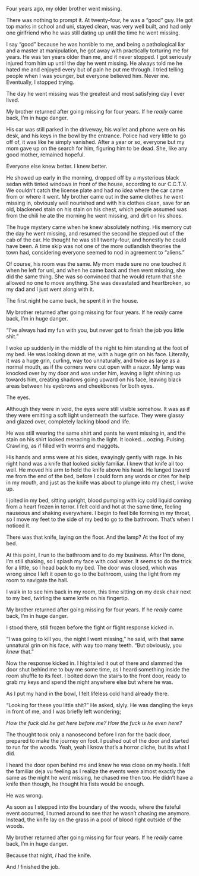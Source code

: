 Four years ago, my older brother went missing. 

There was nothing to prompt it. At twenty-four, he was a “good” guy. He got top marks in school and uni, stayed clean, was very well built, and had only one girlfriend who he was still dating up until the time he went missing. 

I say “good” because he was horrible to me, and being a pathological liar and a master at manipulation, he got away with practically torturing me for years. He was ten years older than me, and it never stopped. I got seriously injured from him up until the day he went missing. He always told me he hated me and enjoyed every but of pain he put me through. I tried telling people when I was younger, but everyone believed him. Never me. Eventually, I stopped trying.

The day he went missing was the greatest and most satisfying day I ever lived. 

My brother returned after going missing for four years. If he *really* came back, I’m in huge danger.

His car was still parked in the driveway, his wallet and phone were on his desk, and his keys in the bowl by the entrance. Police had very little to go off of, it was like he simply vanished. After a year or so, everyone but my mom gave up on the search for him, figuring him to be dead. She, like any good mother, remained hopeful.

Everyone else knew better. I knew better.

He showed up early in the morning, dropped off by a mysterious black sedan with tinted windows in front of the house, according to our C.C.T.V. We couldn’t catch the license plate and had no idea where the car came from or where it went. My brother came out in the same clothes he went missing in, obviously well nourished and with his clothes clean, save for an old, blackened stain on his stain on his chest, which people assumed was from the chili he ate the morning he went missing, and dirt on his shoes.

The huge mystery came when he knew absolutely nothing. His memory cut the day he went missing, and resumed the second he stepped out of the cab of the car. He thought he was still twenty-four, and honestly he could have been. A time skip was not one of the more outlandish theories the town had, considering everyone seemed to nod in agreement to “aliens.”

Of course, his room was the same. My mom made sure no one touched it when he left for uni, and when he came back and then went missing, she did the same thing. She was so convinced that he would return that she allowed no one to move anything. She was devastated and heartbroken, so my dad and I just went along with it.

The first night he came back, he spent it in the house.

My brother returned after going missing for four years. If he *really* came back, I’m in huge danger.

“I’ve always had my fun with you, but never got to finish the job you little shit.”

I woke up suddenly in the middle of the night to him standing at the foot of my bed. He was looking down at me, with a huge grin on his face. Literally, it was a huge grin, curling, way too unnaturally, and twice as large as a normal mouth, as if the corners were cut open with a razor. My lamp was knocked over by my door and was under him, leaving a light shining up towards him, creating shadows going upward on his face, leaving black areas between his eyebrows and cheekbones for both eyes.

The eyes.

Although they were in void, the eyes were still visible somehow. It was as if they were emitting a soft light underneath the surface. They were glassy and glazed over, completely lacking blood and life.

He was still wearing the same shirt and pants he went missing in, and the stain on his shirt looked menacing in the light. It looked… oozing. Pulsing. Crawling, as if filled with worms and maggots.

His hands and arms were at his sides, swayingly gently with rage. In his right hand was a knife that looked sickly familiar. I knew that knife all too well. He moved his arm to hold the knife above his head. He lunged toward me from the end of the bed, before I could form any words or cites for help in my mouth, and just as the knife was about to plunge into my chest, I woke up.

I jolted in my bed, sitting upright, blood pumping with icy cold liquid coming from a heart frozen in terror. I felt cold and hot at the same time, feeling nauseous and shaking everywhere. I begin to feel bile forming in my throat, so I move my feet to the side of my bed to go to the bathroom. That’s when I noticed it.

There was that knife, laying on the floor. And the lamp? At the foot of my bed.

At this point, I run to the bathroom and to do my business. After I’m done, I’m still shaking, so I splash my face with cool water. It seems to do the trick for a little, so I head back to my bed. The door was closed, which was wrong since I left it open to go to the bathroom, using the light from my room to navigate the hall.

I walk in to see him back in my room, this time sitting on my desk chair next to my bed, twirling the same knife on his fingertip.

My brother returned after going missing for four years. If he *really* came back, I’m in huge danger.

I stood there, still frozen before the fight or flight response kicked in.

“I was going to kill you, the night I went missing,” he said, with that same unnatural grin on his face, with way too many teeth. “But obviously, you *knew* that.”

Now the response kicked in. I hightailed it out of there and slammed the door shut behind me to buy me some time, as I heard something inside the room shuffle to its feet. I bolted down the stairs to the front door, ready to grab my keys and spend the night anywhere else but where he was. 

As I put my hand in the bowl, I felt lifeless cold hand already there.

“Looking for these you little shit?” He asked, slyly. He was dangling the keys in front of me, and I was briefly left wondering;

*How the fuck did he get here before me? How the fuck is he even here?*

The thought took only a nanosecond before I ran for the back door, prepared to make the journey on foot. I pushed out of the door and started to run for the woods. Yeah, yeah I know that’s a horror cliche, but its what I did.

I heard the door open behind me and knew he was close on my heels. I felt the familiar deja vu feeling as I realize the events were almost exactly the same as the night he went missing, he chased me then too. He didn’t have a knife then though, he thought his fists would be enough. 

He was wrong.

As soon as I stepped into the boundary of the woods, where the fateful event occurred, I turned around to see that he wasn’t chasing me anymore. Instead, the knife lay on the grass in a pool of blood right outside of the woods.

My brother returned after going missing for four years. If he *really* came back, I’m in huge danger.

Because that night, *I* had the knife.

And *I* finished the job.